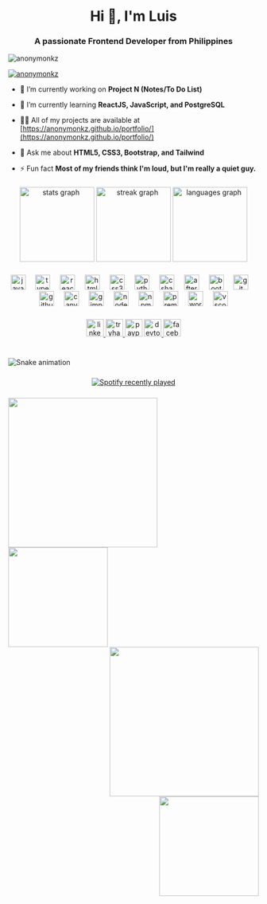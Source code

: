 <h1 align="center">Hi 👋, I'm Luis</h1>
<h3 align="center">A passionate Frontend Developer from Philippines</h3>

<p align="left"> <img src="https://komarev.com/ghpvc/?username=anonymonkz&label=Profile%20views&color=1edcb6&style=plastic" alt="anonymonkz" /> </p>

<p align="left"> <a href="https://github.com/ryo-ma/github-profile-trophy"><img src="https://github-profile-trophy.vercel.app/?username=anonymonkz" alt="anonymonkz" /></a> </p>

- 🔭 I’m currently working on **Project N (Notes/To Do List)**

- 🌱 I’m currently learning **ReactJS, JavaScript, and PostgreSQL**

- 👨‍💻 All of my projects are available at [https://anonymonkz.github.io/portfolio/](https://anonymonkz.github.io/portfolio/)

- 💬 Ask me about **HTML5, CSS3, Bootstrap, and Tailwind**

- ⚡ Fun fact **Most of my friends think I'm loud, but I'm really a quiet guy.**

###

<div align="center">
  <img src="https://github-readme-stats.vercel.app/api?username=anonymonkz&hide_title=false&hide_rank=false&show_icons=true&include_all_commits=true&count_private=true&disable_animations=false&theme=dracula&locale=en&hide_border=false" height="150" alt="stats graph"  />
  <img src="https://streak-stats.demolab.com?user=anonymonkz&locale=en&mode=daily&theme=dracula&hide_border=false&border_radius=5" height="150" alt="streak graph"  />
  <img src="https://github-readme-stats.vercel.app/api/top-langs?username=anonymonkz&locale=en&hide_title=false&layout=compact&card_width=320&langs_count=5&theme=dracula&hide_border=false" height="150" alt="languages graph"  />
</div>

###

<div align="center">
  <img src="https://cdn.jsdelivr.net/gh/devicons/devicon/icons/javascript/javascript-original.svg" height="30" alt="javascript logo"  />
  <img width="12" />
  <img src="https://cdn.jsdelivr.net/gh/devicons/devicon/icons/typescript/typescript-original.svg" height="30" alt="typescript logo"  />
  <img width="12" />
  <img src="https://cdn.jsdelivr.net/gh/devicons/devicon/icons/react/react-original.svg" height="30" alt="react logo"  />
  <img width="12" />
  <img src="https://cdn.jsdelivr.net/gh/devicons/devicon/icons/html5/html5-original.svg" height="30" alt="html5 logo"  />
  <img width="12" />
  <img src="https://cdn.jsdelivr.net/gh/devicons/devicon/icons/css3/css3-original.svg" height="30" alt="css3 logo"  />
  <img width="12" />
  <img src="https://cdn.jsdelivr.net/gh/devicons/devicon/icons/python/python-original.svg" height="30" alt="python logo"  />
  <img width="12" />
  <img src="https://cdn.jsdelivr.net/gh/devicons/devicon/icons/csharp/csharp-original.svg" height="30" alt="csharp logo"  />
  <img width="12" />
  <img src="https://cdn.jsdelivr.net/gh/devicons/devicon/icons/aftereffects/aftereffects-original.svg" height="30" alt="aftereffects logo"  />
  <img width="12" />
  <img src="https://cdn.jsdelivr.net/gh/devicons/devicon/icons/bootstrap/bootstrap-original.svg" height="30" alt="bootstrap logo"  />
  <img width="12" />
  <img src="https://cdn.jsdelivr.net/gh/devicons/devicon/icons/git/git-original.svg" height="30" alt="git logo"  />
  <img width="12" />
  <img src="https://cdn.jsdelivr.net/gh/devicons/devicon/icons/github/github-original.svg" height="30" alt="github logo"  />
  <img width="12" />
  <img src="https://cdn.jsdelivr.net/gh/devicons/devicon/icons/canva/canva-original.svg" height="30" alt="canva logo"  />
  <img width="12" />
  <img src="https://cdn.jsdelivr.net/gh/devicons/devicon/icons/gimp/gimp-original.svg" height="30" alt="gimp logo"  />
  <img width="12" />
  <img src="https://cdn.jsdelivr.net/gh/devicons/devicon/icons/nodejs/nodejs-original.svg" height="30" alt="nodejs logo"  />
  <img width="12" />
  <img src="https://cdn.jsdelivr.net/gh/devicons/devicon/icons/npm/npm-original-wordmark.svg" height="30" alt="npm logo"  />
  <img width="12" />
  <img src="https://cdn.jsdelivr.net/gh/devicons/devicon/icons/premierepro/premierepro-plain.svg" height="30" alt="premierepro logo"  />
  <img width="12" />
  <img src="https://cdn.jsdelivr.net/gh/devicons/devicon/icons/wordpress/wordpress-original.svg" height="30" alt="wordpress logo"  />
  <img width="12" />
  <img src="https://cdn.jsdelivr.net/gh/devicons/devicon/icons/vscode/vscode-original.svg" height="30" alt="vscode logo"  />
</div>

###

<div align="center">
  <a href="https://www.linkedin.com/in/luis-guerrero-09a4a6200/" target="_blank">
    <img src="https://img.shields.io/static/v1?message=LinkedIn&logo=linkedin&label=&color=0077B5&logoColor=white&labelColor=&style=for-the-badge" height="35" alt="linkedin logo"  />
  </a>
  <a href="https://tryhackme.com/r/p/Anonymonkz" target="_blank">
    <img src="https://img.shields.io/static/v1?message=TryHackMe&logo=tryhackme&label=&color=88cc14&logoColor=white&labelColor=&style=for-the-badge" height="35" alt="tryhackme logo"  />
  </a>
  <img src="https://img.shields.io/static/v1?message=PayPal&logo=paypal&label=&color=00457C&logoColor=white&labelColor=&style=for-the-badge" height="35" alt="paypal logo"  />
  <a href="https://dev.to/luis_g" target="_blank">
    <img src="https://img.shields.io/static/v1?message=dev.to&logo=dev.to&label=&color=0A0A0A&logoColor=white&labelColor=&style=for-the-badge" height="35" alt="devto logo"  />
  </a>
  <a href="https://www.facebook.com/yodarha" target="_blank">
    <img src="https://img.shields.io/static/v1?message=Facebook&logo=facebook&label=&color=1877F2&logoColor=white&labelColor=&style=for-the-badge" height="35" alt="facebook logo"  />
  </a>
</div>

###

<br clear="both">

<img src="https://raw.githubusercontent.com/anonymonkz/anonymonkz/output/snake.svg" alt="Snake animation" />

###

<div align="center">
  <a href="https://open.spotify.com/user/regret036">
    <img src="https://spotify-recently-played-readme.vercel.app/api?user=regret036&count=5" alt="Spotify recently played"  />
  </a>
</div>

###

<img align="left" height="300" src="https://scontent.fmnl9-2.fna.fbcdn.net/v/t39.30808-6/470584036_8968387359864387_6554604721277941487_n.jpg?stp=dst-jpg_s1080x2048_tt6&_nc_cat=111&ccb=1-7&_nc_sid=669761&_nc_eui2=AeGakjij3KxoInF46tD9eUFzp4x4jP8TbFenjHiM_xNsV1oc0bN_7ERT41QeAqb-PF6EwUGXWAfN7w3SzdgKih0D&_nc_ohc=JhFh89MqrTsQ7kNvgGzUM3g&_nc_zt=23&_nc_ht=scontent.fmnl9-2.fna&_nc_gid=AXWgUgqellddjK6DUi0dCNB&oh=00_AYAHsu0nQQwyjmC96NysgR8FfX-r1Y72Y9W5qyJMI_wTrA&oe=6768A83D"  />

###

<img align="left" height="200" src="https://scontent.fmnl9-4.fna.fbcdn.net/v/t39.30808-6/469787162_8923785650991225_2822922797298535519_n.jpg?_nc_cat=106&ccb=1-7&_nc_sid=669761&_nc_eui2=AeFMZ13bZhDG1mYmzwvaZpFMvmTcWGjROL6-ZNxYaNE4vie5yAFAKOKIaP8tnzjxB39_FPA6ZlYUvPpT7Teq1X8d&_nc_ohc=lgLsMxRTWMsQ7kNvgEpCABv&_nc_zt=23&_nc_ht=scontent.fmnl9-4.fna&_nc_gid=AVbJgcknk3qD2zg9UEIsIpy&oh=00_AYBBEaYyLBqhENCQhhryOGP-TvVAxrkJcAwilYkHj58r-g&oe=6768F85F"  />

###

<img align="right" height="300" src="https://scontent.fmnl9-3.fna.fbcdn.net/v/t39.30808-6/281492677_5184818864887941_8634497323057006023_n.jpg?_nc_cat=102&ccb=1-7&_nc_sid=669761&_nc_eui2=AeF4ockM_PYqa5Rgg8hxFcaqyZg30u7Px-HJmDfS7s_H4YKVe0tmdbg4vdZ5S72qczhzozE8KoN5fjpGwUzzkGRP&_nc_ohc=ZQue8MvIk4kQ7kNvgFBhZtA&_nc_zt=23&_nc_ht=scontent.fmnl9-3.fna&_nc_gid=AaLlSr8NVLJ_ePS9YDHRU29&oh=00_AYAkqJ8a9iW-bwDOPEoWcpRtPlJyu_zq8t5wGGvmNu18cQ&oe=6768C2F8"  />

###

<img align="right" height="200" src="https://scontent.fmnl9-6.fna.fbcdn.net/v/t39.30808-6/469668685_8923785550991235_4844421550488400737_n.jpg?_nc_cat=103&ccb=1-7&_nc_sid=669761&_nc_eui2=AeHRSqDzjY0LfbpMg2MwFhnJYeU6yY55iKdh5TrJjnmIp-UcEfIrFjunyq45w9dNG2HSc-iiR941MBPnUtFCR_c0&_nc_ohc=iiF3vsVN0jQQ7kNvgGBeMFl&_nc_zt=23&_nc_ht=scontent.fmnl9-6.fna&_nc_gid=AVbJgcknk3qD2zg9UEIsIpy&oh=00_AYCCYo0sCgdfwZpINq3oC0Ndzpefoo5kUEYnxscvkHe2yw&oe=6768CBA3"  />

###
